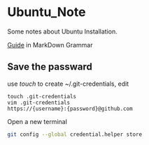 # Ubuntu_Note
Some notes about Ubuntu Installation.

[Guide](https://coding.net/help/doc/project/markdown.html) in MarkDown Grammar

## Save the passward
use *touch* to create ~/.git-credentials, edit 

``` shell
touch .git-credentials
vim .git-credentials
https://{username}:{password}@github.com
```

Open a new terminal
``` bash
git config --global credential.helper store
```
